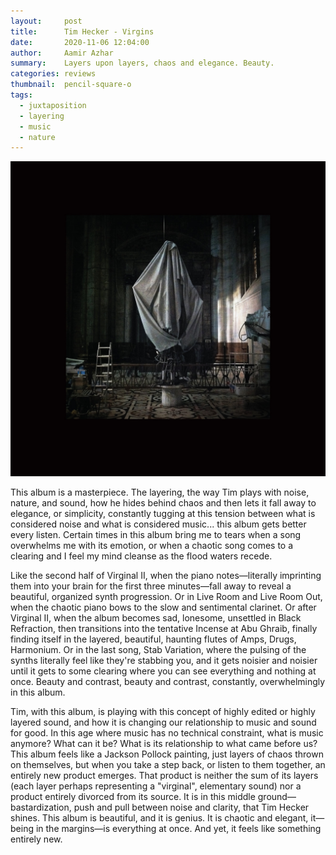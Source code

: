 ```yaml
---
layout:     post
title:      Tim Hecker - Virgins
date:       2020-11-06 12:04:00
author:     Aamir Azhar
summary:    Layers upon layers, chaos and elegance. Beauty.
categories: reviews
thumbnail:  pencil-square-o
tags:
  - juxtaposition
  - layering
  - music
  - nature
---
```

![Virgins](/resources/images/11-06-2020/virgins.jpg)

This album is a masterpiece. The layering, the way Tim plays with noise, nature, and sound, how he hides behind chaos and then lets it fall away to elegance, or simplicity, constantly tugging at this tension between what is considered noise and what is considered music... this album gets better every listen. Certain times in this album bring me to tears when a song overwhelms me with its emotion, or when a chaotic song comes to a clearing and I feel my mind cleanse as the flood waters recede.

Like the second half of Virginal II, when the piano notes—literally imprinting them into your brain for the first three minutes—fall away to reveal a beautiful, organized synth progression. Or in Live Room and Live Room Out, when the chaotic piano bows to the slow and sentimental clarinet. Or after Virginal II, when the album becomes sad, lonesome, unsettled in Black Refraction, then transitions into the tentative Incense at Abu Ghraib, finally finding itself in the layered, beautiful, haunting flutes of Amps, Drugs, Harmonium. Or in the last song, Stab Variation, where the pulsing of the synths literally feel like they're stabbing you, and it gets noisier and noisier until it gets to some clearing where you can see everything and nothing at once. Beauty and contrast, beauty and contrast, constantly, overwhelmingly in this album.

Tim, with this album, is playing with this concept of highly edited or highly layered sound, and how it is changing our relationship to music and sound for good. In this age where music has no technical constraint, what is music anymore? What can it be? What is its relationship to what came before us? This album feels like a Jackson Pollock painting, just layers of chaos thrown on themselves, but when you take a step back, or listen to them together, an entirely new product emerges. That product is neither the sum of its layers (each layer perhaps representing a "virginal", elementary sound) nor a product entirely divorced from its source. It is in this middle ground—bastardization, push and pull between noise and clarity, that Tim Hecker shines. This album is beautiful, and it is genius. It is chaotic and elegant, it—being in the margins—is everything at once. And yet, it feels like something entirely new.
